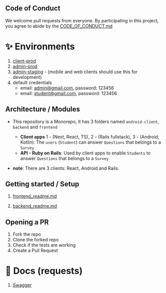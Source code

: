 ## Code of Conduct

We welcome pull requests from everyone. By participating in this project, you
agree to abide by the [CODE_OF_CONDUCT.md](https://github.com/espoo-dev/espoo-dev/blob/main/CODE_OF_CONDUCT.md)


# ✨ Environments
1. [client-prod](https://espoolingo.herokuapp.com/login)
1. [admin-prod](https://espoo.herokuapp.com/)
1. [admin-staging](https://espoo-staging.herokuapp.com/) - (mobile and web clients should use this for development)
1. default credentials
   - email: admin@gmail.com, password: 123456
   - email: student@gmail.com, password: 123456

## Architecture / Modules

- This repository is a Monorepo, it has 3 folders named `android-client`, `backend` and `frontend`

  - **Client apps** 1 - (Next, React, TS), 2 - (Rails fullstack), 3 - (Android, Kotlin): The `users` (`Student`) can answer `Questions` that belongs to a `Survey`
  - **API - Ruby on Rails**: Used by client apps to enable `Students` to answer `Questions` that belongs to a `Survey`

- **note**: There are 3 clients: React, Android and Rails.
## Getting started / Setup

1. [frontend_readme.md](https://github.com/espoo-dev/espoo-dev/blob/main/frontend/README.md)

1. [backend_readme.md](https://github.com/espoo-dev/espoo-dev/blob/main/backend/README.md)

## Opening a PR
1. Fork the repo
2. Clone the forked repo
3. Check if the tests are working
4. Create a Pull Request

# 📝 Docs (requests)

1. [Swagger](https://espoo-staging.herokuapp.com/api-docs/index.html)
